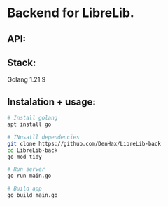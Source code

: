 # Backend for LibreLib.

## API:

## Stack:
Golang 1.21.9

## Instalation + usage:

```bash
# Install golang
apt install go

# INnsatll dependencies
git clone https://github.com/DenHax/LibreLib-back
cd LibreLib-back
go mod tidy

# Run server
go run main.go

# Build app
go build main.go 
```
